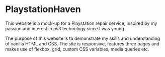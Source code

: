 # PlaystationHaven
This website is a mock-up for a Playstation repair service, inspired by my passion and interest in ps3 technology since I was young. 
 
 The purpose of this website is to demonstrate my skills and understanding of vanilla HTML and CSS. The site is responsive, features three pages and makes use of flexbox, grid, custom CSS variables, media queries etc.
